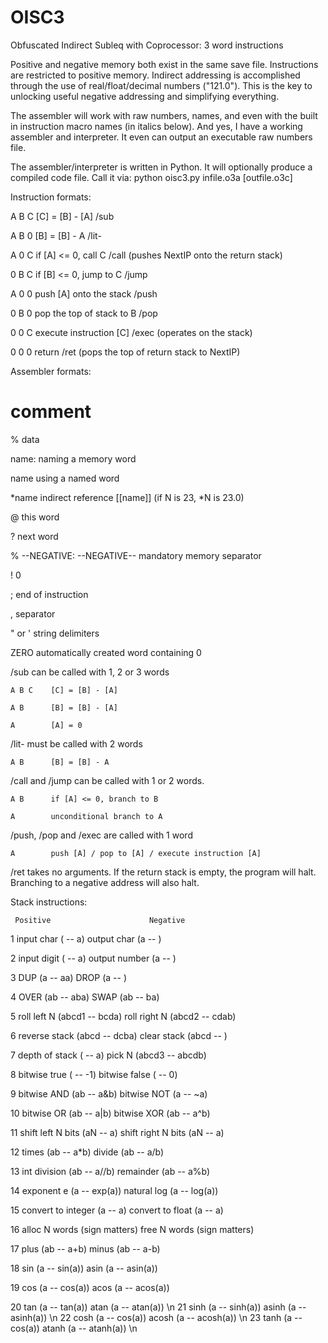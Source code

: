 # OISC3
Obfuscated Indirect Subleq with Coprocessor: 3 word instructions

Positive and negative memory both exist in the same save file.  Instructions are restricted to positive memory.  Indirect addressing is accomplished through the use of real/float/decimal numbers ("121.0").  This is the key to unlocking useful negative addressing and simplifying everything.

The assembler will work with raw numbers, names, and even with the built in instruction macro names (in italics below).  And yes, I have a working assembler and interpreter.  It even can output an executable raw numbers file.

The assembler/interpreter is written in Python.  It will optionally produce a compiled code file.  Call it via:
python oisc3.py infile.o3a [outfile.o3c]

Instruction formats:

A B C    [C] = [B] - [A]                 /sub

A B 0    [B] = [B] - A                   /lit-

A 0 C    if [A] <= 0, call C             /call  (pushes NextIP onto the return stack)
                
0 B C    if [B] <= 0, jump to C          /jump

A 0 0    push [A] onto the stack         /push

0 B 0    pop the top of stack to B       /pop

0 0 C    execute instruction [C]         /exec  (operates on the stack)
                
0 0 0    return                          /ret  (pops the top of return stack to NextIP)



Assembler formats:

#            comment

%            data

name:        naming a memory word

name         using a named word

\*name        indirect reference [[name]] (if N is 23, \*N is 23.0)

@            this word

?            next word

% --NEGATIVE: --NEGATIVE--     mandatory memory separator

!            0

;            end of instruction

,            separator

" or '       string delimiters

ZERO         automatically created word containing 0

/sub can be called with 1, 2 or 3 words

    A B C    [C] = [B] - [A]
    
    A B      [B] = [B] - [A]
    
    A        [A] = 0
    
/lit- must be called with 2 words

    A B      [B] = [B] - A
    
/call and /jump can be called with 1 or 2 words.

    A B      if [A] <= 0, branch to B
    
    A        unconditional branch to A
    
/push, /pop and /exec are called with 1 word

    A        push [A] / pop to [A] / execute instruction [A]
    
/ret takes no arguments.  If the return stack is empty, the program will halt.  Branching to a negative address will also halt.



Stack instructions:

     Positive                      Negative
     
1    input char ( -- a)            output char (a -- )

2    input digit  ( -- a)          output number (a -- )

3    DUP (a -- aa)                 DROP (a -- )

4    OVER (ab -- aba)              SWAP (ab -- ba)

5    roll left N (abcd1 -- bcda)   roll right N (abcd2 -- cdab)

6    reverse stack (abcd -- dcba)  clear stack (abcd -- )

7    depth of stack ( -- a)        pick N (abcd3 -- abcdb)

8    bitwise true ( -- -1)         bitwise false ( -- 0)

9    bitwise AND (ab -- a&b)       bitwise NOT (a -- ~a)

10   bitwise OR (ab -- a|b)        bitwise XOR (ab -- a^b)

11   shift left N bits (aN -- a)   shift right N bits (aN -- a)

12   times (ab -- a\*b)             divide (ab -- a/b)

13   int division (ab -- a//b)     remainder (ab -- a%b)

14   exponent e (a -- exp(a))      natural log (a -- log(a))

15   convert to integer (a -- a)   convert to float (a -- a)

16   alloc N words (sign matters)  free N words (sign matters)

17   plus (ab -- a+b)              minus (ab -- a-b)

18   sin (a -- sin(a))             asin (a -- asin(a))

19   cos (a -- cos(a))             acos (a -- acos(a))

20   tan (a -- tan(a))             atan (a -- atan(a)) \n
21   sinh (a -- sinh(a))           asinh (a -- asinh(a)) \n
22   cosh (a -- cos(a))            acosh (a -- acosh(a)) \n
23   tanh (a -- cos(a))            atanh (a -- atanh(a)) \n

